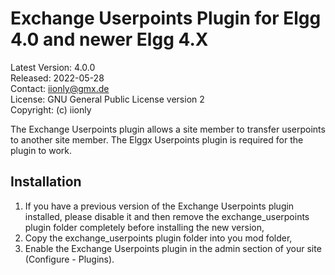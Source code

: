 Exchange Userpoints Plugin for Elgg 4.0 and newer Elgg 4.X
==========================================================

Latest Version: 4.0.0  
Released: 2022-05-28  
Contact: iionly@gmx.de  
License: GNU General Public License version 2  
Copyright: (c) iionly


The Exchange Userpoints plugin allows a site member to transfer userpoints to another site member. The Elggx Userpoints plugin is required for the plugin to work.


Installation
------------

1. If you have a previous version of the Exchange Userpoints plugin installed, please disable it and then remove the exchange_userpoints plugin folder completely before installing the new version,
2. Copy the exchange_userpoints plugin folder into you mod folder,
3. Enable the Exchange Userpoints plugin in the admin section of your site (Configure - Plugins).

